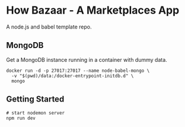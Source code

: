 # How Bazaar - A Marketplaces App

A node.js and babel template repo.

## MongoDB

Get a MongoDB instance running in a container with dummy data.

```shell
docker run -d -p 27017:27017 --name node-babel-mongo \
  -v "$(pwd)/data:/docker-entrypoint-initdb.d" \
  mongo
```

## Getting Started

```
# start nodemon server
npm run dev
```
